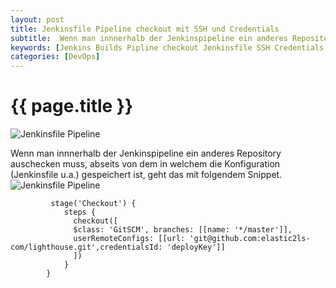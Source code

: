 ```yaml
---
layout: post
title: Jenkinsfile Pipeline checkout mit SSH und Credentials
subtitle:  Wenn man innnerhalb der Jenkinspipeline ein anderes Repository auschecken muss, abseits von dem in welchem die Configuration (Jenkinsfile u.a.), geht das mit folgendem Snippet.
keywords: [Jenkins Builds Pipline checkout Jenkinsfile SSH Credentials ]
categories: [DevOps]
---
```

# {{ page.title }}

![Jenkinsfile Pipeline](../../img/jenkins-300x182.png)

Wenn man innnerhalb der Jenkinspipeline ein anderes Repository auschecken muss, abseits von dem in welchem die Konfiguration (Jenkinsfile u.a.) gespeichert ist, geht das mit folgendem Snippet. ![Jenkinsfile Pipeline](../../img/credentials-1024x938.png)

```
         stage('Checkout') {
            steps {
              checkout([
              $class: 'GitSCM', branches: [[name: '*/master']],
              userRemoteConfigs: [[url: 'git@github.com:elastic2ls-com/lighthouse.git',credentialsId: 'deployKey']]
              ])
            }
        }
```
